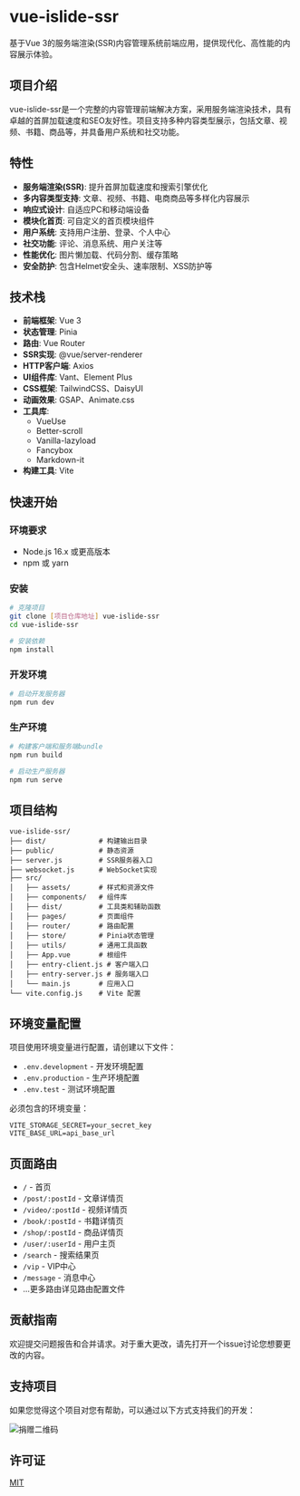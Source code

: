 # vue-islide-ssr

基于Vue 3的服务端渲染(SSR)内容管理系统前端应用，提供现代化、高性能的内容展示体验。

## 项目介绍

vue-islide-ssr是一个完整的内容管理前端解决方案，采用服务端渲染技术，具有卓越的首屏加载速度和SEO友好性。项目支持多种内容类型展示，包括文章、视频、书籍、商品等，并具备用户系统和社交功能。

## 特性

- **服务端渲染(SSR)**: 提升首屏加载速度和搜索引擎优化
- **多内容类型支持**: 文章、视频、书籍、电商商品等多样化内容展示
- **响应式设计**: 自适应PC和移动端设备
- **模块化首页**: 可自定义的首页模块组件
- **用户系统**: 支持用户注册、登录、个人中心
- **社交功能**: 评论、消息系统、用户关注等
- **性能优化**: 图片懒加载、代码分割、缓存策略
- **安全防护**: 包含Helmet安全头、速率限制、XSS防护等

## 技术栈

- **前端框架**: Vue 3
- **状态管理**: Pinia
- **路由**: Vue Router
- **SSR实现**: @vue/server-renderer
- **HTTP客户端**: Axios
- **UI组件库**: Vant、Element Plus
- **CSS框架**: TailwindCSS、DaisyUI
- **动画效果**: GSAP、Animate.css
- **工具库**: 
  - VueUse
  - Better-scroll
  - Vanilla-lazyload
  - Fancybox
  - Markdown-it
- **构建工具**: Vite

## 快速开始

### 环境要求

- Node.js 16.x 或更高版本
- npm 或 yarn

### 安装

```bash
# 克隆项目
git clone [项目仓库地址] vue-islide-ssr
cd vue-islide-ssr

# 安装依赖
npm install
```

### 开发环境

```bash
# 启动开发服务器
npm run dev
```

### 生产环境

```bash
# 构建客户端和服务端bundle
npm run build

# 启动生产服务器
npm run serve
```

## 项目结构

```
vue-islide-ssr/
├── dist/             # 构建输出目录
├── public/           # 静态资源
├── server.js         # SSR服务器入口
├── websocket.js      # WebSocket实现
├── src/
│   ├── assets/       # 样式和资源文件
│   ├── components/   # 组件库
│   ├── dist/         # 工具类和辅助函数
│   ├── pages/        # 页面组件
│   ├── router/       # 路由配置
│   ├── store/        # Pinia状态管理
│   ├── utils/        # 通用工具函数
│   ├── App.vue       # 根组件
│   ├── entry-client.js # 客户端入口
│   ├── entry-server.js # 服务端入口
│   └── main.js       # 应用入口
└── vite.config.js    # Vite 配置
```

## 环境变量配置

项目使用环境变量进行配置，请创建以下文件：

- `.env.development` - 开发环境配置
- `.env.production` - 生产环境配置
- `.env.test` - 测试环境配置

必须包含的环境变量：

```
VITE_STORAGE_SECRET=your_secret_key
VITE_BASE_URL=api_base_url
```

## 页面路由

- `/` - 首页
- `/post/:postId` - 文章详情页
- `/video/:postId` - 视频详情页
- `/book/:postId` - 书籍详情页
- `/shop/:postId` - 商品详情页
- `/user/:userId` - 用户主页
- `/search` - 搜索结果页
- `/vip` - VIP中心
- `/message` - 消息中心
- ...更多路由详见路由配置文件

## 贡献指南

欢迎提交问题报告和合并请求。对于重大更改，请先打开一个issue讨论您想要更改的内容。

## 支持项目

如果您觉得这个项目对您有帮助，可以通过以下方式支持我们的开发：

![捐赠二维码](https://islide.laziness.cn/wp-content/uploads/2025/05/IMG_5009.jpg)

## 许可证

[MIT](LICENSE)
